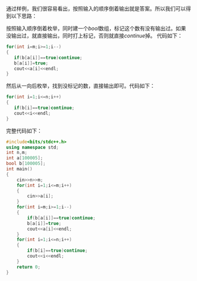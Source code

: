 通过样例，我们很容易看出，按照输入的顺序倒着输出就是答案。所以我们可以得到以下思路：

按照输入顺序倒着枚举，同时建一个$bool$数组，标记这个数有没有输出过。如果没输出过，就直接输出，同时打上标记，否则就直接$continue$掉。
代码如下：
```cpp
for(int i=m;i>=1;i--)
{
   if(b[a[i]]==true)continue;
   b[a[i]]=true;
   cout<<a[i]<<endl;
}
```
然后从一向后枚举，找到没标记的数，直接输出即可。代码如下：
```cpp
for(int i=1;i<=n;i++)
{
   if(b[i]==true)continue;
   cout<<i<<endl; 
}
```
完整代码如下：
```cpp
#include<bits/stdc++.h>
using namespace std;
int n,m;
int a[100005];
bool b[100005];
int main()
{
	cin>>n>>m;
	for(int i=1;i<=m;i++)
	{
		cin>>a[i];
	}
	for(int i=m;i>=1;i--)
	{
		if(b[a[i]]==true)continue;
		b[a[i]]=true;
		cout<<a[i]<<endl;
	}
	for(int i=1;i<=n;i++)
	{
		if(b[i]==true)continue;
		cout<<i<<endl; 
	}
	return 0;
}
```
